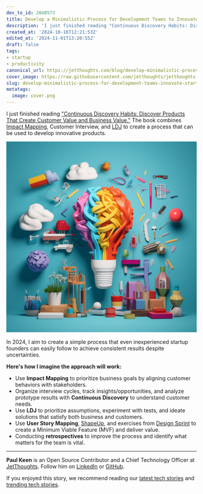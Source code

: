 ```yaml
---
dev_to_id: 2040573
title: Develop a Minimalistic Process for Development Teams to Innovate
description: 'I just finished reading "Continuous Discovery Habits: Discover Products That Create Customer Value...'
created_at: '2024-10-16T12:21:53Z'
edited_at: '2024-11-01T13:20:55Z'
draft: false
tags:
- startup
- productivity
canonical_url: https://jetthoughts.com/blog/develop-minimalistic-process-for-development-teams-innovate-startup-productivity/
cover_image: https://raw.githubusercontent.com/jetthoughts/jetthoughts.github.io/master/content/blog/develop-minimalistic-process-for-development-teams-innovate-startup-productivity/cover.png
slug: develop-minimalistic-process-for-development-teams-innovate-startup-productivity
metatags:
  image: cover.png
---
```

I just finished reading ["Continuous Discovery Habits: Discover Products That Create Customer Value and Business Value."](https://www.goodreads.com/book/show/58046715-continuous-discovery-habits?ref=rae_0) The book combines [Impact Mapping](https://www.impactmapping.org/), Customer Interview, and [LDJ](https://go.ajsmart.com/ldj) to create a process that can be used to develop innovative products.

![fun and colourful image denoting ideation and brand strategy](file_0.png)

In 2024, I aim to create a simple process that even inexperienced startup founders can easily follow to achieve consistent results despite uncertainties.

**Here's how I imagine the approach will work:**

- Use **Impact Mapping** to prioritize business goals by aligning customer behaviors with stakeholders.
- Organize interview cycles, track insights/opportunities, and analyze prototype results with **Continuous Discovery** to understand customer needs.
- Use **LDJ** to prioritize assumptions, experiment with tests, and ideate solutions that satisfy both business and customers.
- Use **User Story Mapping**, [ShapeUp](https://basecamp.com/shapeup), and exercises from [Design Sprint](https://www.ajsmart.com/how-to-design-sprint) to create a Minimum Viable Feature (MVF) and deliver value.
- Conducting **retrospectives** to improve the process and identify what matters for the team is vital.

---

**Paul Keen** is an Open Source Contributor and a Chief Technology Officer at [JetThoughts](https://www.jetthoughts.com). Follow him on [LinkedIn](https://www.linkedin.com/in/paul-keen/) or [GitHub](https://github.com/pftg).

If you enjoyed this story, we recommend reading our [latest tech stories](https://jtway.co/latest) and [trending tech stories](https://jtway.co/trending).
